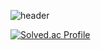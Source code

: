 ![header](https://capsule-render.vercel.app/api?type=waving&color=auto&height=200&section=header&text=JIN&nbsp;SEO&nbsp;JANG&desc=Self-driven&nbsp;Backend&nbsp;Developer&descAlignY=30&fontColor=ffffff&fontSize=50)


<!--
**jang6129/jang6129** is a ✨ _special_ ✨ repository because its `README.md` (this file) appears on your GitHub profile.

Here are some ideas to get you started:

- 🔭 I’m currently working on ...
- 🌱 I’m currently learning ...
- 👯 I’m looking to collaborate on ...
- 🤔 I’m looking for help with ...
- 💬 Ask me about ...
- 📫 How to reach me: ...
- 😄 Pronouns: ...
- ⚡ Fun fact: ...
-->

[![Solved.ac Profile](http://mazassumnida.wtf/api/v2/generate_badge?boj=jang6129)](https://solved.ac/jang6129/)
